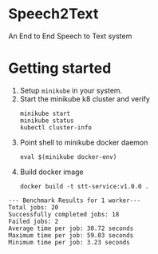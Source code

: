 # Speech2Text
An End to End Speech to Text system

# Getting started

1. Setup `minikube` in your system. 
2. Start the minikube k8 cluster and verify
   ```
   minikube start
   minikube status
   kubectl cluster-info
   ```
3. Point shell to minikube docker daemon
   ```
   eval $(minikube docker-env)
   ```
4. Build docker image
   ```
   docker build -t stt-service:v1.0.0 .
   ```

```
--- Benchmark Results for 1 worker---
Total jobs: 20
Successfully completed jobs: 18
Failed jobs: 2
Average time per job: 30.72 seconds
Maximum time per job: 59.03 seconds
Minimum time per job: 3.23 seconds
```

